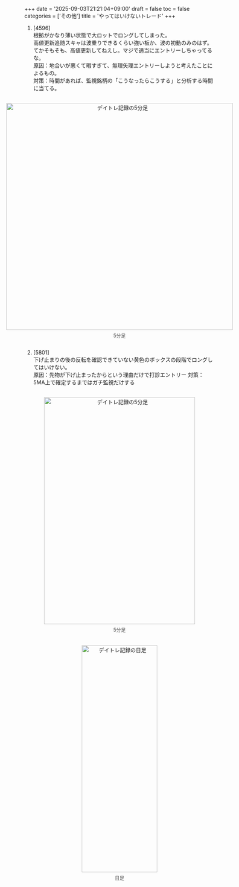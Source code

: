 +++
date = '2025-09-03T21:21:04+09:00'
draft = false
toc = false
categories = ['その他']
title = 'やってはいけないトレード'
+++
1. [4596]  
根拠がかなり薄い状態で大ロットでロングしてしまった。  
高値更新追随スキャは波乗りできるくらい強い板か、波の初動のみのはず。  
てかそもそも、高値更新してねえし。マジで適当にエントリーしちゃってるな。    
原因：地合いが悪くて暇すぎて、無理矢理エントリーしようと考えたことによるもの。  
対策：時間があれば、監視銘柄の「こうなったらこうする」と分析する時間に当てる。  
<div style="display: flex; gap: 20px; justify-content: center; flex-wrap: wrap; margin-top: 30px;">
<div style="text-align: center;">
<img src="/images/reflection/4596-0903-5minutes.png" alt="デイトレ記録の5分足" width="600" height="600">
<p style="margin-top: 5px; font-size: 0.9em; color: #555;">5分足</p>
</div>
</div>

2. [5801]  
下げ止まりの後の反転を確認できていない黄色のボックスの段階でロングしてはいけない。  
原因：先物が下げ止まったからという理由だけで打診エントリー
対策：5MA上で確定するまではガチ監視だけする
<div style="display: flex; gap: 20px; justify-content: center; flex-wrap: wrap; margin-top: 30px;">
<div style="text-align: center;">
<img src="/images/dailylog/5801/1014-5minutes.png" alt="デイトレ記録の5分足" width="400" height="600">
<p style="margin-top: 5px; font-size: 0.9em; color: #555;">5分足</p>
</div>
<div style="text-align: center;">
<img src="/images/dailylog/5801/1014-day.png" alt="デイトレ記録の日足" width="200" height="600">
<p style="margin-top: 5px; font-size: 0.9em; color: #555;">日足</p>
</div>
</div>
